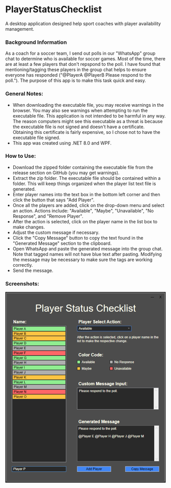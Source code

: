 # PlayerStatusChecklist
A desktop application designed help sport coaches with player availability management.

### Background Information
As a coach for a soccer team, I send out polls in our "WhatsApp" group chat to determine who is available for soccer games. Most of the time, there are at least a few players that don't repspond to the poll. I have found that mentioning/tagging these players in the group chat helps to ensure everyone has responded ("@PlayerA @PlayerB Please respond to the poll."). The purpose of this app is to make this task quick and easy.

### General Notes:
- When downloading the executable file, you may receive warnings in the browser. You may also see warnings when attempting to run the executable file. This application is not intended to be harmful in any way. The reason computers might see this executable as a threat is because the executable file is not signed and doesn't have a certificate. Obtaining this certificate is fairly expensive, so I chose not to have the executable file signed.
- This app was created using .NET 8.0 and WPF.

### How to Use:
- Download the zipped folder containing the executable file from the release section on GitHub (you may get warnings).
- Extract the zip folder. The executable file should be contained within a folder. This will keep things organized when the player list text file is generated.
- Enter player names into the text box in the bottom left corner and then click the button that says "Add Player".
- Once all the players are added, click on the drop-down menu and select an action. Actions include: "Available", "Maybe", "Unavailable", "No Response", and "Remove Player".
- After the action is selected, click on the player name in the list box to make changes.
- Adjust the custom message if necessary.
- Click the "Copy Message" button to copy the text found in the "Generated Message" section to the clipboard.
- Open WhatsApp and paste the generated message into the group chat. Note that tagged names will not have blue text after pasting. Modifying the message may be necessary to make sure the tags are working correctly.
- Send the message.

### Screenshots:
![Alt text](PlayerStatusChecklist/Images/Image_1.png)
